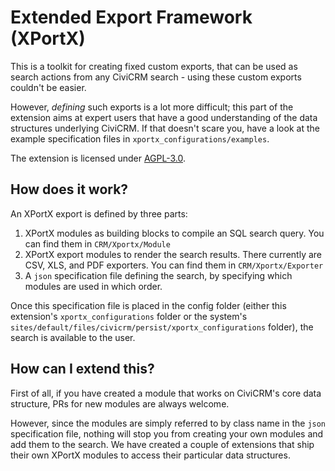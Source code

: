 # Extended Export Framework (XPortX)

This is a toolkit for creating fixed custom exports, that can be used as search actions from 
any CiviCRM search - using these custom exports couldn't be easier.

However, *defining* such exports is a lot more difficult; this part of the extension aims at expert users 
that have a good understanding of the data structures underlying CiviCRM. If that doesn't scare 
you, have a look at the example specification files in ``xportx_configurations/examples``.

The extension is licensed under [AGPL-3.0](LICENSE.txt).

## How does it work?

An XPortX export is defined by three parts:
1. XPortX modules as building blocks to compile an SQL search query. You can find them in ``CRM/Xportx/Module``
2. XPortX export modules to render the search results. There currently are CSV, XLS, and PDF exporters. You can find them in ``CRM/Xportx/Exporter``
3. A ``json`` specification file defining the search, by specifying which modules are used in which order.

Once this specification file is placed in the config folder (either this extension's ``xportx_configurations`` folder
or the system's ``sites/default/files/civicrm/persist/xportx_configurations`` folder), 
the search is available to the user.

## How can I extend this?

First of all, if you have created a module that works on CiviCRM's core data structure, PRs for 
new modules are always welcome.

However, since the modules are simply referred to by class name in the ``json`` specification file, nothing will stop 
you from creating your own modules and add them to the search. We have created
a couple of extensions that ship their own XPortX modules to access their particular
data structures.